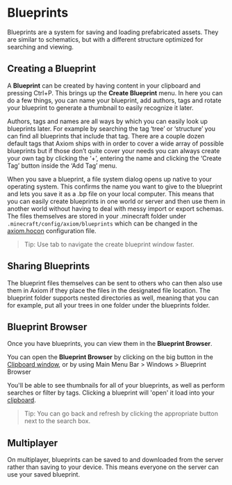 # Blueprints

Blueprints are a system for saving and loading prefabricated assets. They are similar to schematics, but with a different structure optimized for searching and viewing. 

## Creating a Blueprint

A **Blueprint** can be created by having content in your clipboard and pressing Ctrl+P. This brings up the **Create Blueprint** menu. In here you can do a few things, you can name your blueprint, add authors, tags and rotate your blueprint to generate a thumbnail to easily recognize it later.

Authors, tags and names are all ways by which you can easily look up blueprints later. For example by searching the tag ‘tree’ or ‘structure’ you can find all blueprints that include that tag. There are a couple dozen default tags that Axiom ships with in order to cover a wide array of possible blueprints but if those don’t quite cover your needs you can always create your own tag by clicking the ‘+’, entering the name and clicking the ‘Create Tag’ button inside the ‘Add Tag’ menu.

When you save a blueprint, a file system dialog opens up native to your operating system. This confirms the name you want to give to the blueprint and lets you save it as a .bp file on your local computer. This means that you can easily create blueprints in one world or server and then use them in another world without having to deal with messy import or export schemas. The files themselves are stored in your .minecraft folder under `.minecraft/config/axiom/blueprints` which can be changed in the [axiom.hocon](/advanced/configuration.md) configuration file.

> Tip: Use tab to navigate the create blueprint window faster.

## Sharing Blueprints

The blueprint files themselves can be sent to others who can then also use them in Axiom if they place the files in the designated file location. The blueprint folder supports nested directories as well, meaning that you can for example, put all your trees in one folder under the blueprints folder.

## Blueprint Browser

Once you have blueprints, you can view them in the **Blueprint Browser**.

You can open the **Blueprint Browser** by clicking on the big button in the [Clipboard window](clipboard.md), or by using Main Menu Bar > Windows > Blueprint Browser

You'll be able to see thumbnails for all of your blueprints, as well as perform searches or filter by tags. Clicking a blueprint will 'open' it load into your [clipboard](clipboard.md).

> Tip: You can go back and refresh by clicking the appropriate button next to the search box.

## Multiplayer

On multiplayer, blueprints can be saved to and downloaded from the server rather than saving to your device. This means everyone on the server can use your saved blueprint.

